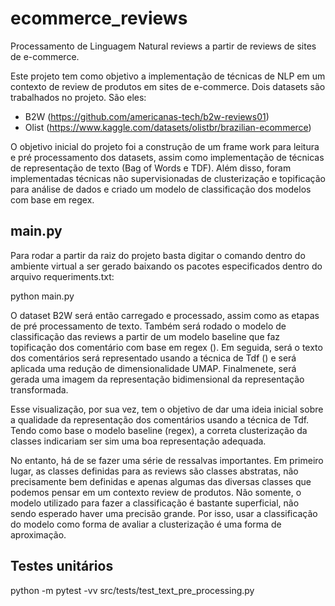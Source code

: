 # ecommerce_reviews
Processamento de Linguagem Natural reviews a partir de reviews de sites de e-commerce.

Este projeto tem como objetivo a implementação de técnicas de NLP em um contexto de review de produtos em sites de e-commerce. Dois datasets são trabalhados no projeto. São eles:

- B2W (https://github.com/americanas-tech/b2w-reviews01)
- Olist (https://www.kaggle.com/datasets/olistbr/brazilian-ecommerce)

O objetivo inicial do projeto foi a construção de um frame work para leitura e pré processamento dos datasets, assim como implementação de técnicas de representação de texto (Bag of Words e TDF). Além disso, foram implementadas técnicas não supervisionadas de clusterização e topificação para análise de dados e criado um modelo de classificação dos modelos com base em regex.


## main.py

Para rodar a partir da raiz do projeto basta digitar o comando dentro do ambiente virtual a ser gerado baixando os pacotes especificados dentro do arquivo requeriments.txt: 

python main.py

O dataset B2W será então carregado e processado, assim como as etapas de pré processamento de texto. Também será rodado o modelo de classificação das reviews a partir de um modelo baseline que faz topificação dos comentário com base em regex (). Em seguida, será o texto dos comentários será representado usando a técnica de Tdf () e será aplicada uma redução de dimensionalidade UMAP. Finalmenete, será gerada uma imagem da representação bidimensional da representação transformada.

Esse visualização, por sua vez, tem o objetivo de dar uma ideia inicial sobre a qualidade da representação dos comentários usando a técnica de Tdf. Tendo como base o modelo baseline (regex), a correta clusterização da classes indicariam ser sim uma boa representação adequada.

No entanto, há de se fazer uma série de ressalvas importantes. Em primeiro lugar, as classes definidas para as reviews são classes abstratas, não precisamente bem definidas e apenas algumas das diversas classes que podemos pensar em um contexto review de produtos. Não somente, o modelo utilizado para fazer a classificação é bastante superficial, não sendo esperado haver uma precisão grande. Por isso, usar a classificação do modelo como forma de avaliar a clusterização é uma forma de aproximação.


## Testes unitários

python -m pytest -vv src/tests/test_text_pre_processing.py
